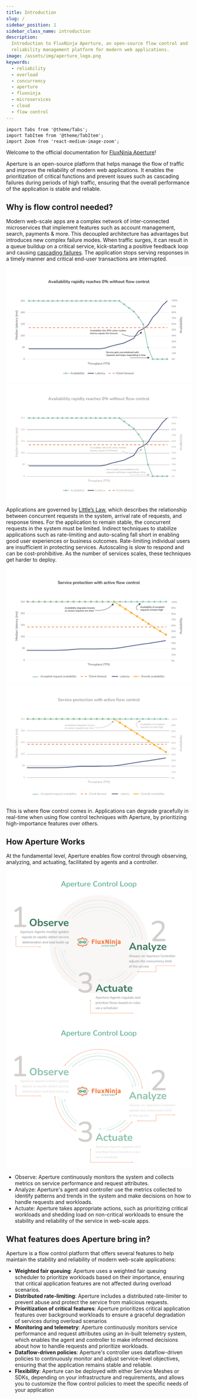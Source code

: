 ```yaml
---
title: Introduction
slug: /
sidebar_position: 1
sidebar_class_name: introduction
description:
  Introduction to FluxNinja Aperture, an open-source flow control and
  reliability management platform for modern web applications.
image: /assets/img/aperture_logo.png
keywords:
  - reliability
  - overload
  - concurrency
  - aperture
  - fluxninja
  - microservices
  - cloud
  - flow control
---
```


```mdx-code-block
import Tabs from '@theme/Tabs';
import TabItem from '@theme/TabItem';
import Zoom from 'react-medium-image-zoom';
```

Welcome to the official documentation for
[FluxNinja Aperture](https://github.com/fluxninja/aperture)!

Aperture is an open-source platform that helps manage the flow of traffic and
improve the reliability of modern web applications. It enables the
prioritization of critical functions and prevent issues such as cascading
failures during periods of high traffic, ensuring that the overall performance
of the application is stable and reliable.

## Why is flow control needed?

Modern web-scale apps are a complex network of inter-connected microservices
that implement features such as account management, search, payments & more.
This decoupled architecture has advantages but introduces new complex failure
modes. When traffic surges, it can result in a queue buildup on a critical
service, kick-starting a positive feedback loop and causing
[cascading failures](https://sre.google/sre-book/addressing-cascading-failures/).
The application stops serving responses in a timely manner and critical end-user
transactions are interrupted.

![Absence of flow control](assets/img/no-flow-control.png#gh-light-mode-only)
![Absence of flow control](assets/img/no-flow-control-dark.png#gh-dark-mode-only)

Applications are governed by
[Little’s Law](https://en.wikipedia.org/wiki/Little%27s_law), which describes
the relationship between concurrent requests in the system, arrival rate of
requests, and response times. For the application to remain stable, the
concurrent requests in the system must be limited. Indirect techniques to
stabilize applications such as rate-limiting and auto-scaling fall short in
enabling good user experiences or business outcomes. Rate-limiting individual
users are insufficient in protecting services. Autoscaling is slow to respond
and can be cost-prohibitive. As the number of services scales, these techniques
get harder to deploy.

![Reliability with flow control](assets/img/active-flow-control.png#gh-light-mode-only)
![Reliability with flow control](assets/img/active-flow-control-dark.png#gh-dark-mode-only)

This is where flow control comes in. Applications can degrade gracefully in
real-time when using flow control techniques with Aperture, by prioritizing
high-importance features over others.

## How Aperture Works

At the fundamental level, Aperture enables flow control through observing,
analyzing, and actuating, facilitated by agents and a controller.

![Aperture Control Loop](assets/img/oaalight.png#gh-light-mode-only)
![Aperture Control Loop](assets/img/oaadark.png#gh-dark-mode-only)

- Observe: Aperture continuously monitors the system and collects metrics on
  service performance and request attributes.
- Analyze: Aperture's agent and controller use the metrics collected to identify
  patterns and trends in the system and make decisions on how to handle requests
  and workloads.
- Actuate: Aperture takes appropriate actions, such as prioritizing critical
  workloads and shedding load on non-critical workloads to ensure the stability
  and reliability of the service in web-scale apps.

## What features does Aperture bring in?

Aperture is a flow control platform that offers several features to help
maintain the stability and reliability of modern web-scale applications:

- **Weighted fair queuing**: Aperture uses a weighted fair queuing scheduler to
  prioritize workloads based on their importance, ensuring that critical
  application features are not affected during overload scenarios.
- **Distributed rate-limiting**: Aperture includes a distributed rate-limiter to
  prevent abuse and protect the service from malicious requests.
- **Prioritization of critical features**: Aperture prioritizes critical
  application features over background workloads to ensure a graceful
  degradation of services during overload scenarios
- **Monitoring and telemetry**: Aperture continuously monitors service
  performance and request attributes using an in-built telemetry system, which
  enables the agent and controller to make informed decisions about how to
  handle requests and prioritize workloads.
- **Dataflow-driven policies**: Aperture's controller uses dataflow-driven
  policies to continuously monitor and adjust service-level objectives, ensuring
  that the application remains stable and reliable.
- **Flexibility**: Aperture can be deployed with either Service Meshes or SDKs,
  depending on your infrastructure and requirements, and allows you to customize
  the flow control policies to meet the specific needs of your application
